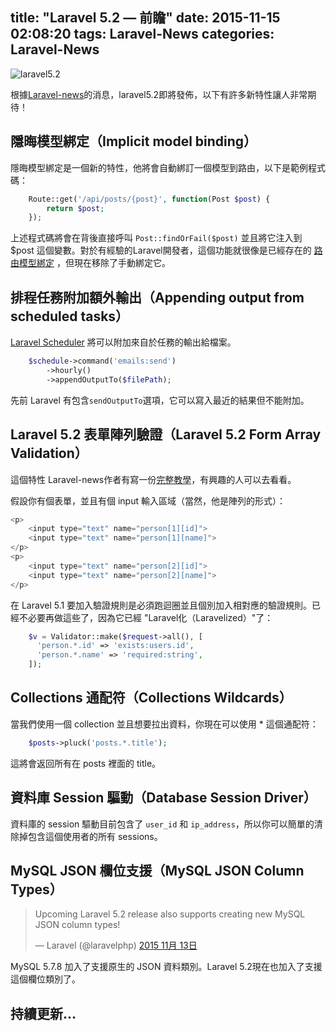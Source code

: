 title: "Laravel 5.2 — 前瞻"
date: 2015-11-15 02:08:20
tags: Laravel-News
categories: Laravel-News
---

![laravel5.2](http://i.imgur.com/RxpYi6j.png)

根據[Laravel-news](https://laravel-news.com/2015/11/laravel-5-2-a-look-at-whats-coming/)的消息，laravel5.2即將發佈，以下有許多新特性讓人非常期待！

<!-- more -->

## 隱晦模型綁定（Implicit model binding）

隱晦模型綁定是一個新的特性，他將會自動綁訂一個模型到路由，以下是範例程式碼：

``` php
    Route::get('/api/posts/{post}', function(Post $post) {
        return $post;
    });
```

上述程式碼將會在背後直接呼叫 `Post::findOrFail($post)` 並且將它注入到 $post 這個變數。對於有經驗的Laravel開發者，這個功能就很像是已經存在的 [路由模型綁定](http://laravel.com/docs/5.1/routing#route-model-binding) ，但現在移除了手動綁定它。

## 排程任務附加額外輸出（Appending output from scheduled tasks）

[Laravel Scheduler](https://laravel-news.com/2014/11/laravel-5-scheduler/) 將可以附加來自於任務的輸出給檔案。

``` php
    $schedule->command('emails:send')
        ->hourly()
        ->appendOutputTo($filePath);
```

先前 Laravel 有包含`sendOutputTo`選項，它可以寫入最近的結果但不能附加。

## Laravel 5.2 表單陣列驗證（Laravel 5.2 Form Array Validation）

這個特性 Laravel-news作者有寫一份[完整教學](http://ericlbarnes.com/laravel-array-validation/)，有興趣的人可以去看看。

假設你有個表單，並且有個 input 輸入區域（當然，他是陣列的形式）：

``` php
<p>
    <input type="text" name="person[1][id]">
    <input type="text" name="person[1][name]">
</p>
<p>
    <input type="text" name="person[2][id]">
    <input type="text" name="person[2][name]">
</p>
```

在 Laravel 5.1 要加入驗證規則是必須跑迴圈並且個別加入相對應的驗證規則。已經不必要再做這些了，因為它已經 "Laravel化（Laravelized）"了：

``` php
    $v = Validator::make($request->all(), [
      'person.*.id' => 'exists:users.id',
      'person.*.name' => 'required:string',
    ]);
```

## Collections 通配符（Collections Wildcards）

當我們使用一個 collection 並且想要拉出資料，你現在可以使用 * 這個通配符：

``` php
    $posts->pluck('posts.*.title');
```

這將會返回所有在 posts 裡面的 title。

## 資料庫 Session 驅動（Database Session Driver）

資料庫的 session 驅動目前包含了 `user_id` 和
`ip_address`，所以你可以簡單的清除掉包含這個使用者的所有 sessions。

## MySQL JSON 欄位支援（MySQL JSON Column Types）
<blockquote class="twitter-tweet" lang="zh-tw"><p lang="en" dir="ltr">Upcoming Laravel 5.2 release also supports creating new MySQL JSON column types!</p>&mdash; Laravel (@laravelphp) <a href="https://twitter.com/laravelphp/status/665182225206542336">2015 11月 13日</a></blockquote>
<script async src="//platform.twitter.com/widgets.js" charset="utf-8"></script>
MySQL 5.7.8 加入了支援原生的 JSON 資料類別。Laravel 5.2現在也加入了支援這個欄位類別了。

## 持續更新...